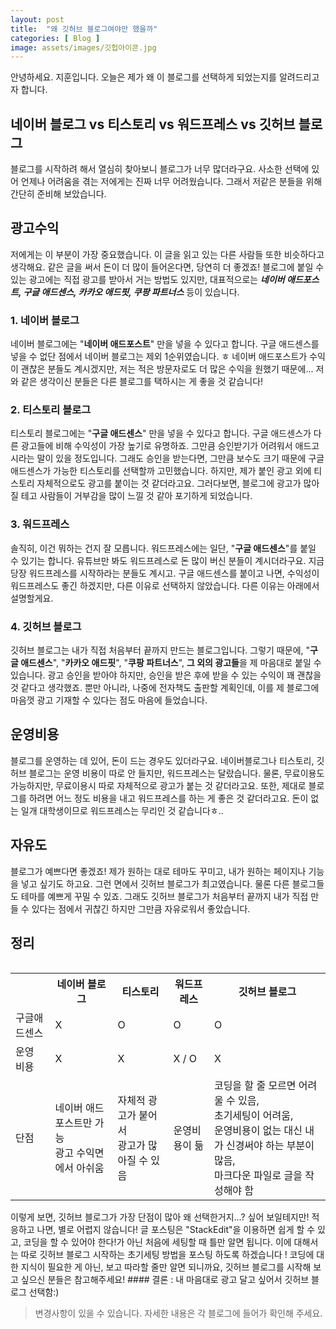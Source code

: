 ```yaml
---
layout: post
title:  "왜 깃허브 블로그여야만 했을까"
categories: [ Blog ]
image: assets/images/깃헙아이콘.jpg
---
```

안녕하세요. 지훈입니다.
오늘은 제가 왜 이 블로그를 선택하게 되었는지를 알려드리고자 합니다.

## 네이버 블로그 vs 티스토리 vs 워드프레스 vs 깃허브 블로그
블로그를 시작하려 해서 열심히 찾아보니 블로그가 너무 많더라구요.
사소한 선택에 있어 언제나 어려움을 겪는 저에게는 진짜 너무 어려웠습니다.
그래서 저같은 분들을 위해 간단히 준비해 보았습니다.

## 광고수익
저에게는 이 부분이 가장 중요했습니다. 이 글을 읽고 있는 다른 사람들 또한 비슷하다고 생각해요. 같은 글을 써서 돈이 더 많이 들어온다면, 당연히 더 좋겠죠!
블로그에 붙일 수 있는 광고에는 직접 광고를 받아서 거는 방법도 있지만, 대표적으로는 ***네이버 애드포스트, 구글 애드센스, 카카오 애드핏, 쿠팡 파트너스*** 등이 있습니다.

### 1. 네이버 블로그
네이버 블로그에는 "**네이버 애드포스트**" 만을 넣을 수 있다고 합니다. 구글 애드센스를 넣을 수 없단 점에서 네이버 블로그는 제외 1순위였습니다. ㅎ
네이버 애드포스트가 수익이 괜찮은 분들도 계시겠지만, 저는 적은 방문자로도 더 많은 수익을 원했기 때문에... 저와 같은 생각이신 분들은 다른 블로그를 택하시는 게 좋을 것 같습니다!

### 2. 티스토리 블로그
티스토리 블로그에는 "**구글 애드센스**" 만을 넣을 수 있다고 합니다. 구글 애드센스가 다른 광고들에 비해 수익성이 가장 높기로 유명하죠. 그만큼 승인받기가 어려워서 애드고시라는 말이 있을 정도입니다. 그래도 승인을 받는다면, 그만큼 보수도 크기 때문에 구글 애드센스가 가능한 티스토리를 선택할까 고민했습니다. 
 하지만, 제가 붙인 광고 외에 티스토리 자체적으로도 광고를 붙이는 것 같더라고요. 그러다보면, 블로그에 광고가 많아질 테고 사람들이 거부감을 많이 느낄 것 같아 포기하게 되었습니다.

### 3. 워드프레스
솔직히, 이건 뭐하는 건지 잘 모릅니다. 워드프레스에는 일단, "**구글 애드센스**"를 붙일 수 있기는 합니다. 유튜브만 봐도 워드프레스로 돈 많이 버신 분들이 계시더라구요. 지금 당장 워드프레스를 시작하라는 분들도 계시고. 구글 애드센스를 붙이고 나면, 수익성이 워드프레스도 좋긴 하겠지만, 다른 이유로 선택하지 않았습니다. 다른 이유는 아래에서 설명할게요.

### 4. 깃허브 블로그
깃허브 블로그는 내가 직접 처음부터 끝까지 만드는 블로그입니다. 그렇기 때문에, "**구글 애드센스**", "**카카오 애드핏**", "**쿠팡 파트너스**", **그 외의 광고들**을 제 마음대로 붙일 수 있습니다. 광고 승인을 받아야 하지만, 승인을 받은 후에 받을 수 있는 수익이 꽤 괜찮을 것 같다고 생각했죠. 뿐만 아니라, 나중에 전자책도 출판할 계획인데, 이를 제 블로그에 마음껏 광고 기재할 수 있다는 점도 마음에 들었습니다.

## 운영비용
블로그를 운영하는 데 있어, 돈이 드는 경우도 있더라구요. 
네이버블로그나 티스토리, 깃허브 블로그는 운영 비용이 따로 안 들지만, 워드프레스는 달랐습니다. 물론, 무료이용도 가능하지만, 무료이용시 따로 자체적으로 광고가 붙는 것 같더라고요. 또한, 제대로 블로그를 하려면 어느 정도 비용을 내고 워드프레스를 하는 게 좋은 것 같더라고요. 돈이 없는 일개 대학생이므로 워드프레스는 무리인 것 같습니다ㅎ..

## 자유도
블로그가 예쁘다면 좋겠죠! 제가 원하는 대로 테마도 꾸미고, 내가 원하는 페이지나 기능을 넣고 싶기도 하고요. 그런 면에서 깃허브 블로그가 최고였습니다.
물론 다른 블로그들도 테마를 예쁘게 꾸밀 수 있죠. 그래도 깃허브 블로그가 처음부터 끝까지 내가 직접 만들 수 있다는 점에서 귀찮긴 하지만 그만큼 자유로워서 좋았습니다.

## 정리
<div style="overflow-x: auto;">
<table>
  <tr>
    <th></th>
    <th>네이버 블로그</th>
    <th>티스토리</th>
    <th>워드프레스</th>
    <th>깃허브 블로그</th>
  </tr>
  <tr>
    <td>구글애드센스</td>
    <td>X</td>
    <td>O</td>
    <td>O</td>
    <td>O</td>
  </tr>
  <tr>
    <td>운영 비용</td>
    <td>X</td>
    <td>X</td>
    <td>X / O</td>
    <td>X</td>
  </tr>
  <tr>
    <td>단점</td>
    <td>네이버 애드포스트만 가능<br>광고 수익면에서 아쉬움</td>
    <td>자체적 광고가 붙어서<br> 광고가 많아질 수 있음</td>
    <td>운영비용이 듦</td>
    <td>코딩을 할 줄 모르면 어려울 수 있음,<br>초기세팅이 어려움,<br>운영비용이 없는 대신 내가 신경써야 하는 부분이 많음,<br>마크다운 파일로 글을 작성해야 함</td>
  </tr>
</table>
</div>
이렇게 보면, 깃허브 블로그가 가장 단점이 많아 왜 선택한거지...? 싶어 보일테지만!
 적응하고 나면, 별로 어렵지 않습니다! 글 포스팅은 "StackEdit"을 이용하면 쉽게 할 수 있고, 코딩을 할 수 있어야 한다!가 아닌 처음에 세팅할 때 틀만 알면 됩니다. 이에 대해서는 따로 깃허브 블로그 시작하는 초기세팅 방법을 포스팅 하도록 하겠습니다 ! 코딩에 대한 지식이 필요한 게 아닌, 보고 따라할 줄만 알면 되니까요, 깃허브 블로그를 시작해 보고 싶으신 분들은 참고해주세요!
#### 결론 : 내 마음대로 광고 달고 싶어서 깃허브 블로그 선택함:)

> 변경사항이 있을 수 있습니다. 자세한 내용은 각 블로그에 들어가 확인해 주세요.
